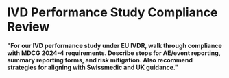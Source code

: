 <!-- markdownlint-disable MD036 -->
# IVD Performance Study Compliance Review

**"For our IVD performance study under EU IVDR, walk through compliance with MDCG 2024-4 requirements. Describe steps for AE/event reporting, summary reporting forms, and risk mitigation. Also recommend strategies for aligning with Swissmedic and UK guidance."**
<!-- markdownlint-enable MD036 -->

